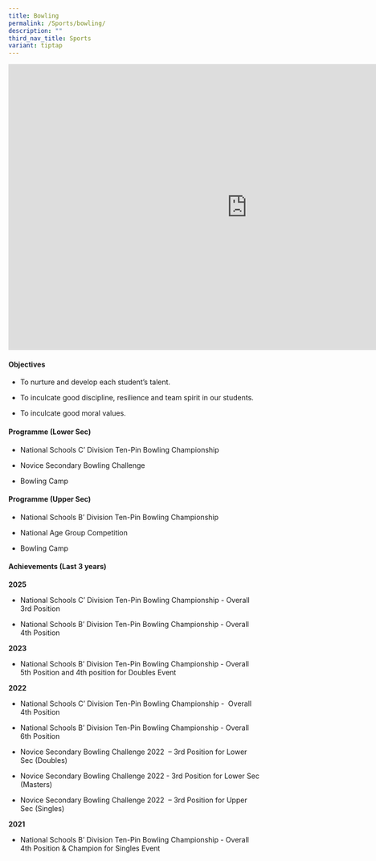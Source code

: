 ```yaml
---
title: Bowling
permalink: /Sports/bowling/
description: ""
third_nav_title: Sports
variant: tiptap
---
```

<div class="iframe-wrapper">
<iframe height="569" width="950" allowfullscreen="true" frameborder="0" src="https://docs.google.com/presentation/d/e/2PACX-1vTAkO90mJXVfwhVw-oEARV66kaeGaV_RcFSI8IL2OSRdm_MZCUseWUnbQGjvldDfQ/embed?start=false&amp;loop=false&amp;delayms=3000"></iframe>
</div>
<h4>Objectives</h4>
<ul data-tight="true" class="tight">
<li>
<p>To nurture and develop each student’s talent.</p>
</li>
<li>
<p>To inculcate good discipline, resilience and team spirit in our students.</p>
</li>
<li>
<p>To inculcate good moral values.</p>
</li>
</ul>
<h4>Programme (Lower Sec)</h4>
<ul data-tight="true" class="tight">
<li>
<p>National Schools C’ Division Ten-Pin Bowling Championship</p>
</li>
<li>
<p>Novice Secondary Bowling Challenge</p>
</li>
<li>
<p>Bowling Camp</p>
</li>
</ul>
<h4>Programme (Upper Sec)</h4>
<ul data-tight="true" class="tight">
<li>
<p>National Schools B’ Division Ten-Pin Bowling Championship</p>
</li>
<li>
<p>National Age Group Competition</p>
</li>
<li>
<p>Bowling Camp</p>
</li>
</ul>
<h4>Achievements (Last 3 years)</h4>
<p><strong>2025</strong>
</p>
<ul data-tight="true" class="tight">
<li>
<p>National Schools C’ Division Ten-Pin Bowling Championship - Overall 3rd
Position</p>
</li>
<li>
<p>National Schools B’ Division Ten-Pin Bowling Championship - Overall 4th
Position</p>
</li>
</ul>
<p><strong>2023</strong>
</p>
<ul data-tight="true" class="tight">
<li>
<p>National Schools B’ Division Ten-Pin Bowling Championship - Overall 5th
Position and 4th position for Doubles Event</p>
</li>
</ul>
<p><strong>2022</strong>
</p>
<ul data-tight="true" class="tight">
<li>
<p>National Schools C’ Division Ten-Pin Bowling Championship -&nbsp; Overall
4th Position</p>
</li>
<li>
<p>National Schools B’ Division Ten-Pin Bowling Championship - Overall 6th
Position</p>
</li>
<li>
<p>Novice Secondary Bowling Challenge 2022&nbsp; – 3rd Position for Lower
Sec (Doubles)</p>
</li>
<li>
<p>Novice Secondary Bowling Challenge 2022 - 3rd Position for Lower Sec (Masters)</p>
</li>
<li>
<p>Novice Secondary Bowling Challenge 2022&nbsp; – 3rd Position for Upper
Sec (Singles)</p>
</li>
</ul>
<p><strong>2021</strong>
</p>
<ul data-tight="true" class="tight">
<li>
<p>National Schools B’ Division Ten-Pin Bowling Championship - Overall 4th
Position &amp; Champion for Singles Event</p>
</li>
</ul>
<p></p>